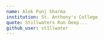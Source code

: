 ```yaml
---
name: Alok Punj Sharma
institution: St. Anthony's College
quote: Stillwaters Run Deep...
github_user: st1llwater
---
```

